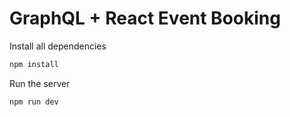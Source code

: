 # GraphQL + React Event Booking

Install all dependencies

```sh
npm install
```

Run the server

```sh
npm run dev
```
